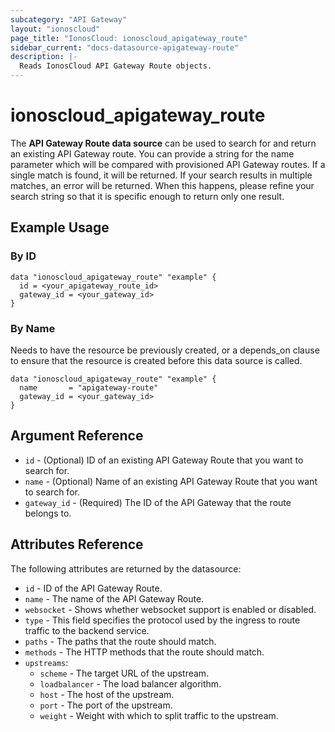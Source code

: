 ```yaml
---
subcategory: "API Gateway"
layout: "ionoscloud"
page_title: "IonosCloud: ionoscloud_apigateway_route"
sidebar_current: "docs-datasource-apigateway-route"
description: |-
  Reads IonosCloud API Gateway Route objects.
---
```


# ionoscloud_apigateway_route

The **API Gateway Route data source** can be used to search for and return an existing API Gateway route.
You can provide a string for the name parameter which will be compared with provisioned API Gateway routes.
If a single match is found, it will be returned. If your search results in multiple matches, an error will be returned.
When this happens, please refine your search string so that it is specific enough to return only one result.

## Example Usage

### By ID

```hcl
data "ionoscloud_apigateway_route" "example" {
  id = <your_apigateway_route_id>
  gateway_id = <your_gateway_id>
}
```

### By Name

Needs to have the resource be previously created, or a depends_on clause to ensure that the resource is created before
this data source is called.

```hcl
data "ionoscloud_apigateway_route" "example" {
  name       = "apigateway-route"
  gateway_id = <your_gateway_id>
}
```

## Argument Reference

* `id` - (Optional) ID of an existing API Gateway Route that you want to search for.
* `name` - (Optional) Name of an existing API Gateway Route that you want to search for.
* `gateway_id` - (Required) The ID of the API Gateway that the route belongs to.

## Attributes Reference

The following attributes are returned by the datasource:

* `id` - ID of the API Gateway Route.
* `name` - The name of the API Gateway Route.
* `websocket` - Shows whether websocket support is enabled or disabled.
* `type` - This field specifies the protocol used by the ingress to route traffic to the backend service.
* `paths` - The paths that the route should match.
* `methods` - The HTTP methods that the route should match.
* `upstreams`:
    * `scheme` - The target URL of the upstream.
    * `loadbalancer` - The load balancer algorithm.
    * `host` - The host of the upstream.
    * `port` - The port of the upstream.
    * `weight` - Weight with which to split traffic to the upstream.
